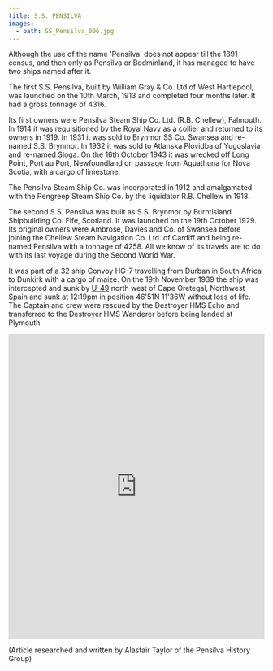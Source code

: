 ```yaml
---
title: S.S. PENSILVA
images:
  - path: SS_Pensilva_006.jpg
---
```


Although the use of the name 'Pensilva' does not appear till the 1891 census, and then only as Pensilva or Bodminland, it has managed to have two ships named after it.

The first S.S. Pensilva, built by William Gray & Co. Ltd of West Hartlepool, was launched on the 10th March, 1913 and completed four months later. It had a gross tonnage of 4316.

Its first owners were Pensilva Steam Ship Co. Ltd. (R.B. Chellew), Falmouth. In 1914 it was requisitioned by the Royal Navy as a collier and returned to its owners in 1919. In 1931 it was sold to Brynmor SS Co. Swansea and re-named S.S. Brynmor. In 1932 it was sold to Atlanska Plovidba of Yugoslavia and re-named Sloga. On the 16th October 1943 it was wrecked off Long Point, Port au Port, Newfoundland on passage from Aguathuna for Nova Scotia, with a cargo of limestone.

The Pensilva Steam Ship Co. was incorporated in 1912 and amalgamated with the Pengreep Steam Ship Co. by the liquidator R.B. Chellew in 1918.

The second S.S. Pensilva was built as S.S. Brynmor by Burntisland Shipbuilding Co. Fife, Scotland. It was launched on the 19th October 1929. Its original owners were Ambrose, Davies and Co. of Swansea before joining the Chellew Steam Navigation Co. Ltd. of Cardiff and being re-named Pensilva with a tonnage of 4258. All we know of its travels are to do with its last voyage during the Second World War.

It was part of a 32 ship Convoy HG-7 travelling from Durban in South Africa to Dunkirk with a cargo of maize. On the 19th November 1939 the ship was intercepted and sunk by [U-49](<http://en.wikipedia.org/wiki/German_submarine_U-49_(1939)>) north west of Cape Oretegal, Northwest Spain and sunk at 12:19pm in position 46'51N 11'36W without loss of life. The Captain and crew were rescued by the Destroyer HMS Echo and transferred to the Destroyer HMS Wanderer before being landed at Plymouth.

<iframe src="https://www.google.com/maps/embed?pb=!1m14!1m8!1m3!1d11001745.722439427!2d-10.177270612499996!3d47.684942821839236!3m2!1i1024!2i768!4f13.1!3m3!1m2!1s0x0%3A0x0!2zNDbCsDUxJzAwLjAiTiAxMcKwMzYnMDAuMCJX!5e0!3m2!1sen!2suk!4v1414938302761" width="100%" height="600" frameborder="0" style="border:0" class="show-for-large-up"></iframe>

(Article researched and written by Alastair Taylor of the Pensilva History Group)
